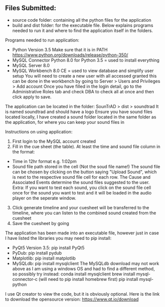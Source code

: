 ## Files Submitted:
- source code folder: containing all the python files for the application
- build and dist folder: for the executable file. Below explains programs needed to run it and where to find the application itself in the folders.

Programs needed to run application:
- Python Version 3.5
Make sure that it is in PATH
https://www.python.org/downloads/release/python-350/
- MySQL Connector Python 8.0 for Python 3.5 = used to install everything
- MySQL Server 8.0
- MySQL Workbench 8.0 CE = used to view database and simplify user setup
You will need to create a new user with all accessed granted this can be
done in the workbench by going to Server > Users and Privileges > Add account
Once you have filled in the login detail, go to the Administrative Roles tab
and check DBA to check all at once and then click apply to save.

The application can be located in the folder:
SounTrAD > dist > soundtrad
It is named soundtrad and should have a logo
Ensure you have sound files located locally, I have created a sound folder located in the same folder as the application, for where you can keep your sound files in

Instructions on using application:
1. First login to the MySQL account created
2. Fill in the cue sheet (the table). At least the time and sound file column in the format:
 - Time in 12hr format e.g. 1:02pm
 - Sound file path stored in the cell (Not the soud file name!)
The sound file can be chosen by clicking on the button saying "Upload Sound", which is next to the respective sound file cell for each row. The Cause and Associated Events determine the sound files suggested to the user.
Extra: If you want to test each sound, you click on the sound file cell once for the sound you want to test and it will be loaded in the audio player on the seperate window.
3. Click generate timeline and your cuesheet will be transferred to the timeline, where you can listen to the combined sound created from the cuesheet
4. Save the cuesheet by going

The application has been made into an executable file, however just in case I have listed the libraries you may need to pip install:
- PyQt5 Version 3.5: pip install PyQt5
- PyDub: pip install pydub
- Matplotlib: pip install matplotlib
- MySQLdb: pip install mysqlclient
The MySQLdb download may not work above as I am using a windows OS and had to find
a different method, so possibly try instead:
conda install mysqlclient
brew install mysql-connector-c  (will need to pip install homebrew first)
pip install mysql-python


I use Qt creator to view the code, but it is obviously
optional. Here is the link to download the opensource version:
https://www.qt.io/download
